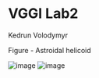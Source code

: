 # VGGI Lab2
Kedrun Volodymyr

Figure - Astroidal helicoid

![image](https://user-images.githubusercontent.com/71012778/200945277-6816160f-9f6e-47e1-a866-b48c071799ec.png)
![image](https://user-images.githubusercontent.com/71012778/200945554-ab82c47d-0c9f-4d72-b69c-63ec331af649.png)
